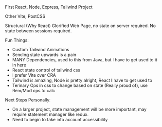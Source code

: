 
First React, Node, Express, Tailwind Project


Other
Vite, PostCSS




Structural (Why React)
Glorified Web Page, no state on server required. No state between sessions required.

Fun Things:

- Custom Tailwind Animations
- Sending state upwards is a pain
- MANY Dependencies, used to this from Java, but I have to get used to it in here
- React state control of tailwind css
- I prefer Vite over CRA
- Tailwind is amazing, Node is pretty alright, React I have to get used to
- Terinary Ops in css to change based on state (Really proud of), use Rem/Mod ops to calc


Next Steps Personally:
- On a larger project, state management will be more important, may require statement manager like redux.
- Need to begin to take into account accessibility
